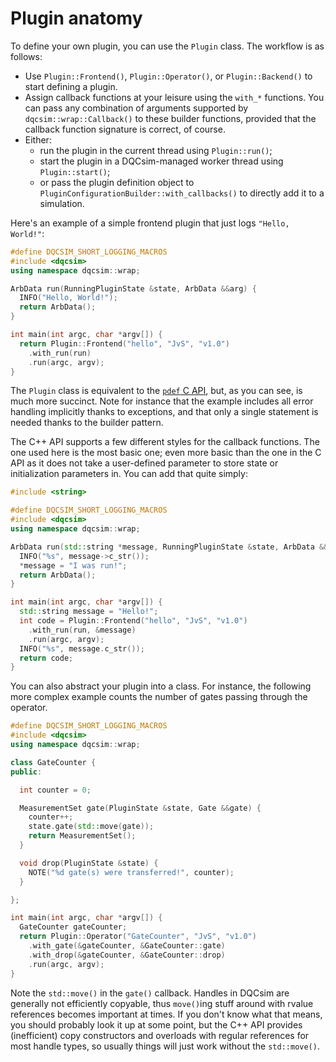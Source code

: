 # Plugin anatomy

To define your own plugin, you can use the `Plugin` class. The workflow is
as follows:

 - Use `Plugin::Frontend()`, `Plugin::Operator()`, or `Plugin::Backend()`
   to start defining a plugin.
 - Assign callback functions at your leisure using the `with_*` functions.
   You can pass any combination of arguments supported by
   `dqcsim::wrap::Callback()` to these builder functions, provided that the
   callback function signature is correct, of course.
 - Either:
    - run the plugin in the current thread using `Plugin::run()`;
    - start the plugin in a DQCsim-managed worker thread using
      `Plugin::start()`;
    - or pass the plugin definition object to
      `PluginConfigurationBuilder::with_callbacks()` to directly add it to
      a simulation.

Here's an example of a simple frontend plugin that just logs `"Hello, World!"`:

```C++
#define DQCSIM_SHORT_LOGGING_MACROS
#include <dqcsim>
using namespace dqcsim::wrap;

ArbData run(RunningPluginState &state, ArbData &&arg) {
  INFO("Hello, World!");
  return ArbData();
}

int main(int argc, char *argv[]) {
  return Plugin::Frontend("hello", "JvS", "v1.0")
    .with_run(run)
    .run(argc, argv);
}
```

The `Plugin` class is equivalent to the
[`pdef` C API](../c-api/pdef.apigen.md), but, as you can see, is much more
succinct. Note for instance that the example includes all error handling
implicitly thanks to exceptions, and that only a single statement is needed
thanks to the builder pattern.

The C++ API supports a few different styles for the callback functions. The one
used here is the most basic one; even more basic than the one in the C API as
it does not take a user-defined parameter to store state or initialization
parameters in. You can add that quite simply:

```C++
#include <string>

#define DQCSIM_SHORT_LOGGING_MACROS
#include <dqcsim>
using namespace dqcsim::wrap;

ArbData run(std::string *message, RunningPluginState &state, ArbData &&arg) {
  INFO("%s", message->c_str());
  *message = "I was run!";
  return ArbData();
}

int main(int argc, char *argv[]) {
  std::string message = "Hello!";
  int code = Plugin::Frontend("hello", "JvS", "v1.0")
    .with_run(run, &message)
    .run(argc, argv);
  INFO("%s", message.c_str());
  return code;
}
```

You can also abstract your plugin into a class. For instance, the following
more complex example counts the number of gates passing through the operator.

```C++
#define DQCSIM_SHORT_LOGGING_MACROS
#include <dqcsim>
using namespace dqcsim::wrap;

class GateCounter {
public:

  int counter = 0;

  MeasurementSet gate(PluginState &state, Gate &&gate) {
    counter++;
    state.gate(std::move(gate));
    return MeasurementSet();
  }

  void drop(PluginState &state) {
    NOTE("%d gate(s) were transferred!", counter);
  }

};

int main(int argc, char *argv[]) {
  GateCounter gateCounter;
  return Plugin::Operator("GateCounter", "JvS", "v1.0")
    .with_gate(&gateCounter, &GateCounter::gate)
    .with_drop(&gateCounter, &GateCounter::drop)
    .run(argc, argv);
}
```

Note the `std::move()` in the `gate()` callback. Handles in DQCsim are
generally not efficiently copyable, thus `move()`ing stuff around with rvalue
references becomes important at times. If you don't know what that means, you
should probably look it up at some point, but the C++ API provides
(inefficient) copy constructors and overloads with regular references for most
handle types, so usually things will just work without the `std::move()`.

